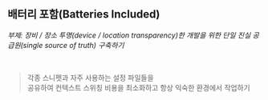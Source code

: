 ## 배터리 포함(Batteries Included)

_부제: 장비 / 장소 투명(device / location transparency)한 개발을 위한 단일 진실 공급원(single source of truth) 구축하기_

<br/>

> 각종 스니펫과 자주 사용하는 설정 파일들을  
> 공유하여 컨텍스트 스위칭 비용을 최소화하고 
> 항상 익숙한 환경에서 작업하기

<br/>




